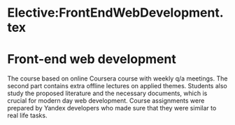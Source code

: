 






Elective:FrontEndWebDevelopment.tex
===================================






Front-end web development
=========================


The course based on online Coursera course with weekly q/a meetings. The second part contains extra offline lectures on applied themes. Students also study the proposed literature and the necessary documents, which is crucial for modern day web development. Course assignments were prepared by Yandex developers who made sure that they were similar to real life tasks.











